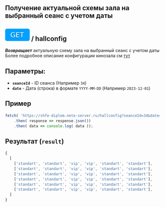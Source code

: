 ## Получение актуальной схемы зала на выбранный сеанс с учетом даты

## ![GET](img/get.svg) / hallconfig

**_Возвращает_** актуальную схему зала на выбранный сеанс с учетом даты  
Более подробное описание конфигурации кинозала см [тут](alldata.md/#%D0%BA%D0%BE%D0%BD%D1%84%D0%B8%D0%B3%D1%83%D1%80%D0%B0%D1%86%D0%B8%D1%8F-%D0%BF%D0%BE%D1%81%D0%B0%D0%B4%D0%BE%D1%87%D0%BD%D1%8B%D1%85-%D0%BC%D0%B5%D1%81%D1%82-%D0%B2-%D0%B7%D0%B0%D0%BB%D0%B5-hall_config)

## Параметры:

- **`seanceId`** - ID сеанса (Например `34`)
- **`date`** - Дата (строка) в формате `YYYY-MM-DD` (Например `2023-12-01`)

## Пример

```javascript
fetch( 'https://shfe-diplom.neto-server.ru/hallconfig?seanceId=34&date=2023-12-01' )
    .then( response => response.json())
    .then( data => console.log( data ));
```

## Результат (`result`)

```javascript  
{  
  [
    ['standart', 'standart', 'vip', 'vip', 'standart', 'standart'],
    ['standart', 'standart', 'vip', 'vip', 'standart', 'standart'],
    ['standart', 'standart', 'vip', 'vip', 'standart', 'standart'],
    ['standart', 'standart', 'vip', 'vip', 'standart', 'standart'],
    ['standart', 'standart', 'vip', 'vip', 'standart', 'standart'],
    ['standart', 'standart', 'vip', 'vip', 'standart', 'standart'],
  ] 
}  
```
